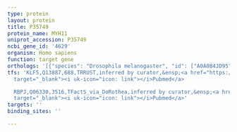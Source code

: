 ```yaml
---
type: protein
layout: protein
title: P35749
protein_name: MYH11
uniprot_accession: P35749
ncbi_gene_id: '4629'
organism: Homo sapiens
function: target gene
orthologs: '[{"species": "Drosophila melanogaster", "id": ["A0A0B4JD95"]}, {"species": "Caenorhabditis elegans", "id": ["Q20641"]}, {"species": "Mus musculus", "id": ["<a href=\"/protein/a0a2r8vhf9\">A0A2R8VHF9</a>"]}, {"species": "Rattus norvegicus", "id": ["A0A0G2K6S9"]}, {"species": "Saccharomyces cerevisiae", "id": ["<a href=\"/protein/p08964\">P08964</a>"]}]'
tfs: 'KLF5,Q13887,688,TRRUST,inferred by curator,&ensp;<a href="https://www.ncbi.nlm.nih.gov/pubmed/?term=12707992%5Buid%5D+OR+29087512%5Buid%5D"
  target="_blank"><i uk-icon="icon: link"></i>Pubmed</a>

  RBPJ,Q06330,3516,TFactS_via_DoRothea,inferred by curator,&ensp;<a href="https://www.ncbi.nlm.nih.gov/pubmed/?term=15987768%5Buid%5D+OR+22761861%5Buid%5D+OR+31340985%5Buid%5D"
  target="_blank"><i uk-icon="icon: link"></i>Pubmed</a>'
targets: ''
binding_sites: ''

---
```

